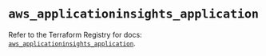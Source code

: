 # `aws_applicationinsights_application`

Refer to the Terraform Registry for docs: [`aws_applicationinsights_application`](https://registry.terraform.io/providers/hashicorp/aws/5.94.1/docs/resources/applicationinsights_application).
